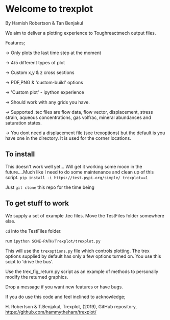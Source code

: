 # Welcome to trexplot

By Hamish Robertson & Tan Benjakul

We aim to deliver a plotting experience to Toughreactmech output files.

Features;

-> Only plots the last time step at the moment

-> 4/5 different types of plot

-> Custom x,y & z cross sections

-> PDF,PNG & 'custom-build' options

-> 'Custom plot' - ipython experience

-> Should work with any grids you have.

-> Supported .tec files are flow data, flow vector, displacement, stress strain, aqueous concentrations, gas volfrac, mineral abundances and saturation states.

-> You dont need a displacement file (see trexoptions) but the default is you have one in the directory. It is used for the corner locations.

## To install

This doesn't work well yet... Will get it working some moon in the future....Much like I need to do some maintenance and clean up of this script. 
`pip install -i https://test.pypi.org/simple/ trexplot==1`

Just `git clone` this repo for the time being

## To get stuff to work

We supply a set of example .tec files. Move the TestFiles folder somewhere else.

`cd` into the TestFiles folder.

run `ipython SOME-PATH/Trexplot/trexplot.py`

This will use the `trexoptions.py` file which controls plotting. The trex options supplied by default has only a few options turned on. You use this scipt to 'drive the bus'.

Use the trex_fig_return.py script as an example of methods to personally modify the returned graphics.

Drop a message if you want new features or have bugs. 

If you do use this code and feel inclined to acknowledge;

H. Robertson & T.Benjakul, Trexplot, (2019), GitHub repository, https://github.com/hammytheham/trexplot/



